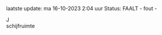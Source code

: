 laatste update: 
ma 16-10-2023  2:04   uur 
Status: FAALT - fout - 
<div class="service R">J</div><div class="service R">schijfruimte</div>